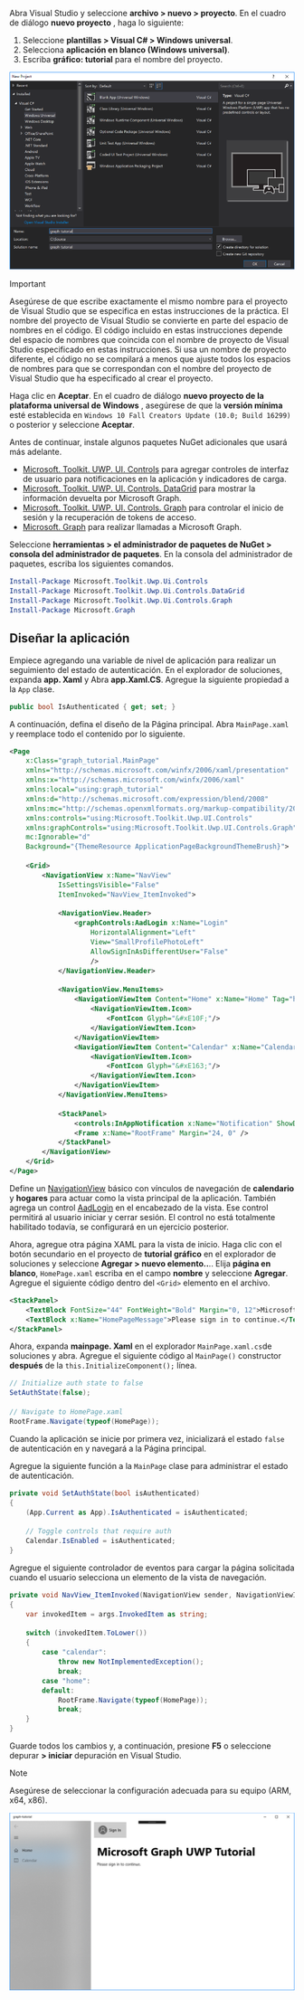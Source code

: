 <!-- markdownlint-disable MD002 MD041 -->

Abra Visual Studio y seleccione **archivo > nuevo > proyecto**. En el cuadro de diálogo **nuevo proyecto** , haga lo siguiente:

1. Seleccione **plantillas > Visual C# > Windows universal**.
1. Selecciona **aplicación en blanco (Windows universal)**.
1. Escriba **gráfico: tutorial** para el nombre del proyecto.

![Cuadro de diálogo Crear nuevo proyecto de Visual Studio 2017](./images/vs-newproj-01.png)

> [!IMPORTANT]
> Asegúrese de que escribe exactamente el mismo nombre para el proyecto de Visual Studio que se especifica en estas instrucciones de la práctica. El nombre del proyecto de Visual Studio se convierte en parte del espacio de nombres en el código. El código incluido en estas instrucciones depende del espacio de nombres que coincida con el nombre de proyecto de Visual Studio especificado en estas instrucciones. Si usa un nombre de proyecto diferente, el código no se compilará a menos que ajuste todos los espacios de nombres para que se correspondan con el nombre del proyecto de Visual Studio que ha especificado al crear el proyecto.

Haga clic en **Aceptar**. En el cuadro de diálogo **nuevo proyecto de la plataforma universal de Windows** , asegúrese de que la **versión mínima** esté establecida en `Windows 10 Fall Creators Update (10.0; Build 16299)` o posterior y seleccione **Aceptar**.

Antes de continuar, instale algunos paquetes NuGet adicionales que usará más adelante.

- [Microsoft. Toolkit. UWP. UI. Controls](https://www.nuget.org/packages/Microsoft.Toolkit.Uwp.Ui.Controls/) para agregar controles de interfaz de usuario para notificaciones en la aplicación y indicadores de carga.
- [Microsoft. Toolkit. UWP. UI. Controls. DataGrid](https://www.nuget.org/packages/Microsoft.Toolkit.Uwp.Ui.Controls.DataGrid/) para mostrar la información devuelta por Microsoft Graph.
- [Microsoft. Toolkit. UWP. UI. Controls. Graph](https://www.nuget.org/packages/Microsoft.Toolkit.Uwp.Ui.Controls.Graph/) para controlar el inicio de sesión y la recuperación de tokens de acceso.
- [Microsoft. Graph](https://www.nuget.org/packages/Microsoft.Graph/) para realizar llamadas a Microsoft Graph.

Seleccione **herramientas > el administrador de paquetes de NuGet > consola del administrador de paquetes**. En la consola del administrador de paquetes, escriba los siguientes comandos.

```Powershell
Install-Package Microsoft.Toolkit.Uwp.Ui.Controls
Install-Package Microsoft.Toolkit.Uwp.Ui.Controls.DataGrid
Install-Package Microsoft.Toolkit.Uwp.Ui.Controls.Graph
Install-Package Microsoft.Graph
```

## <a name="design-the-app"></a>Diseñar la aplicación

Empiece agregando una variable de nivel de aplicación para realizar un seguimiento del estado de autenticación. En el explorador de soluciones, expanda **app. Xaml** y Abra **app.Xaml.CS**. Agregue la siguiente propiedad a la `App` clase.

```cs
public bool IsAuthenticated { get; set; }
```

A continuación, defina el diseño de la Página principal. Abra `MainPage.xaml` y reemplace todo el contenido por lo siguiente.

```xml
<Page
    x:Class="graph_tutorial.MainPage"
    xmlns="http://schemas.microsoft.com/winfx/2006/xaml/presentation"
    xmlns:x="http://schemas.microsoft.com/winfx/2006/xaml"
    xmlns:local="using:graph_tutorial"
    xmlns:d="http://schemas.microsoft.com/expression/blend/2008"
    xmlns:mc="http://schemas.openxmlformats.org/markup-compatibility/2006"
    xmlns:controls="using:Microsoft.Toolkit.Uwp.UI.Controls"
    xmlns:graphControls="using:Microsoft.Toolkit.Uwp.UI.Controls.Graph"
    mc:Ignorable="d"
    Background="{ThemeResource ApplicationPageBackgroundThemeBrush}">

    <Grid>
        <NavigationView x:Name="NavView"
            IsSettingsVisible="False"
            ItemInvoked="NavView_ItemInvoked">

            <NavigationView.Header>
                <graphControls:AadLogin x:Name="Login"
                    HorizontalAlignment="Left"
                    View="SmallProfilePhotoLeft"
                    AllowSignInAsDifferentUser="False"
                    />
            </NavigationView.Header>

            <NavigationView.MenuItems>
                <NavigationViewItem Content="Home" x:Name="Home" Tag="home">
                    <NavigationViewItem.Icon>
                        <FontIcon Glyph="&#xE10F;"/>
                    </NavigationViewItem.Icon>
                </NavigationViewItem>
                <NavigationViewItem Content="Calendar" x:Name="Calendar" Tag="calendar">
                    <NavigationViewItem.Icon>
                        <FontIcon Glyph="&#xE163;"/>
                    </NavigationViewItem.Icon>
                </NavigationViewItem>
            </NavigationView.MenuItems>

            <StackPanel>
                <controls:InAppNotification x:Name="Notification" ShowDismissButton="true" />
                <Frame x:Name="RootFrame" Margin="24, 0" />
            </StackPanel>
        </NavigationView>
    </Grid>
</Page>
```

Define un [NavigationView](https://docs.microsoft.com/uwp/api/windows.ui.xaml.controls.navigationview) básico con vínculos de navegación de **calendario** y **hogares** para actuar como la vista principal de la aplicación. También agrega un control [AadLogin](https://docs.microsoft.com/dotnet/api/microsoft.toolkit.uwp.ui.controls.graph.aadlogin?view=win-comm-toolkit-dotnet-stable) en el encabezado de la vista. Ese control permitirá al usuario iniciar y cerrar sesión. El control no está totalmente habilitado todavía, se configurará en un ejercicio posterior.

Ahora, agregue otra página XAML para la vista de inicio. Haga clic con el botón secundario en el proyecto de **tutorial gráfico** en el explorador de soluciones y seleccione **Agregar > nuevo elemento..**.. Elija **página en blanco**, `HomePage.xaml` escriba en el campo **nombre** y seleccione **Agregar**. Agregue el siguiente código dentro del `<Grid>` elemento en el archivo.

```xml
<StackPanel>
    <TextBlock FontSize="44" FontWeight="Bold" Margin="0, 12">Microsoft Graph UWP Tutorial</TextBlock>
    <TextBlock x:Name="HomePageMessage">Please sign in to continue.</TextBlock>
</StackPanel>
```

Ahora, expanda **mainpage. Xaml** en el explorador `MainPage.xaml.cs`de soluciones y abra. Agregue el siguiente código al `MainPage()` constructor **después** de la `this.InitializeComponent();` línea.

```cs
// Initialize auth state to false
SetAuthState(false);

// Navigate to HomePage.xaml
RootFrame.Navigate(typeof(HomePage));
```

Cuando la aplicación se inicie por primera vez, inicializará el estado `false` de autenticación en y navegará a la Página principal.

Agregue la siguiente función a la `MainPage` clase para administrar el estado de autenticación.

```cs
private void SetAuthState(bool isAuthenticated)
{
    (App.Current as App).IsAuthenticated = isAuthenticated;

    // Toggle controls that require auth
    Calendar.IsEnabled = isAuthenticated;
}
```

Agregue el siguiente controlador de eventos para cargar la página solicitada cuando el usuario selecciona un elemento de la vista de navegación.

```cs
private void NavView_ItemInvoked(NavigationView sender, NavigationViewItemInvokedEventArgs args)
{
    var invokedItem = args.InvokedItem as string;

    switch (invokedItem.ToLower())
    {
        case "calendar":
            throw new NotImplementedException();
            break;
        case "home":
        default:
            RootFrame.Navigate(typeof(HomePage));
            break;
    }
}
```

Guarde todos los cambios y, a continuación, presione **F5** o seleccione depurar **> iniciar** depuración en Visual Studio.

> [!NOTE]
> Asegúrese de seleccionar la configuración adecuada para su equipo (ARM, x64, x86).

![Captura de la página principal](./images/create-app-01.png)
